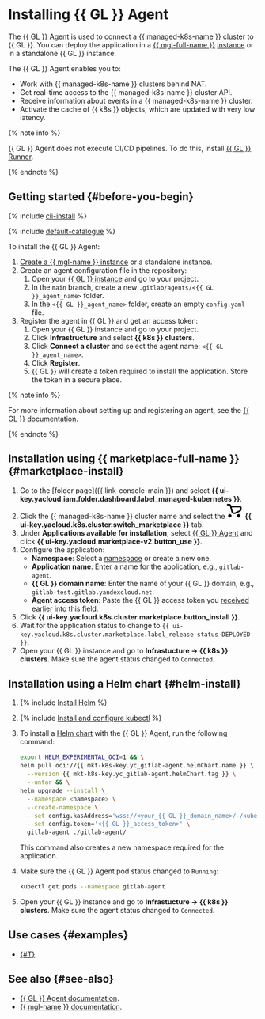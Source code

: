 # Installing {{ GL }} Agent

The [{{ GL }} Agent](/marketplace/products/yc/gitlab-agent) is used to connect a [{{ managed-k8s-name }} cluster](../../concepts/index.md#kubernetes-cluster) to {{ GL }}. You can deploy the application in a [{{ mgl-full-name }}](../../../managed-gitlab/) [instance](../../../managed-gitlab/concepts/index.md#instance) or in a standalone {{ GL }} instance.

The {{ GL }} Agent enables you to:
* Work with {{ managed-k8s-name }} clusters behind NAT.
* Get real-time access to the {{ managed-k8s-name }} cluster API.
* Receive information about events in a {{ managed-k8s-name }} cluster.
* Activate the cache of {{ k8s }} objects, which are updated with very low latency.

{% note info %}

{{ GL }} Agent does not execute CI/CD pipelines. To do this, install [{{ GL }} Runner](/marketplace/products/yc/gitlab-runner).

{% endnote %}

## Getting started {#before-you-begin}

{% include [cli-install](../../../_includes/cli-install.md) %}

{% include [default-catalogue](../../../_includes/default-catalogue.md) %}

To install the {{ GL }} Agent:

1. [Create a {{ mgl-name }} instance](../../../managed-gitlab/operations/instance/instance-create.md) or a standalone instance.
1. Create an agent configuration file in the repository:
   1. Open your [{{ GL }} instance](../../../managed-gitlab/concepts/index.md#instance) and go to your project.
   1. In the `main` branch, create a new `.gitlab/agents/<{{ GL }}_agent_name>` folder.
   1. In the `<{{ GL }}_agent_name>` folder, create an empty `config.yaml` file.
1. Register the agent in {{ GL }} and get an access token:
   1. Open your {{ GL }} instance and go to your project.
   1. Click **Infrastructure** and select **{{ k8s }} clusters**.
   1. Click **Connect a cluster** and select the agent name: `<{{ GL }}_agent_name>`.
   1. Click **Register**.
   1. {{ GL }} will create a token required to install the application. Store the token in a secure place.

{% note info %}

For more information about setting up and registering an agent, see the [{{ GL }} documentation](https://docs.gitlab.com/ee/user/clusters/agent/install/).

{% endnote %}

## Installation using {{ marketplace-full-name }} {#marketplace-install}

1. Go to the [folder page]({{ link-console-main }}) and select **{{ ui-key.yacloud.iam.folder.dashboard.label_managed-kubernetes }}**.
1. Click the {{ managed-k8s-name }} cluster name and select the ![image](../../../_assets/console-icons/shopping-cart.svg) **{{ ui-key.yacloud.k8s.cluster.switch_marketplace }}** tab.
1. Under **Applications available for installation**, select [{{ GL }} Agent](/marketplace/products/yc/gitlab-agent) and click **{{ ui-key.yacloud.marketplace-v2.button_use }}**.
1. Configure the application:
   * **Namespace**: Select a [namespace](../../concepts/index.md#namespace) or create a new one.
   * **Application name**: Enter a name for the application, e.g., `gitlab-agent`.
   * **{{ GL }} domain name**: Enter the name of your {{ GL }} domain, e.g., `gitlab-test.gitlab.yandexcloud.net`.
   * **Agent access token**: Paste the {{ GL }} access token you [received earlier](#before-you-begin) into this field.
1. Click **{{ ui-key.yacloud.k8s.cluster.marketplace.button_install }}**.
1. Wait for the application status to change to `{{ ui-key.yacloud.k8s.cluster.marketplace.label_release-status-DEPLOYED }}`.
1. Open your {{ GL }} instance and go to **Infrastucture → {{ k8s }} clusters**. Make sure the agent status changed to `Connected`.

## Installation using a Helm chart {#helm-install}

1. {% include [Install Helm](../../../_includes/managed-kubernetes/helm-install.md) %}
1. {% include [Install and configure kubectl](../../../_includes/managed-kubernetes/kubectl-install.md) %}
1. To install a [Helm chart](https://helm.sh/docs/topics/charts/) with the {{ GL }} Agent, run the following command:

   ```bash
   export HELM_EXPERIMENTAL_OCI=1 && \
   helm pull oci://{{ mkt-k8s-key.yc_gitlab-agent.helmChart.name }} \
     --version {{ mkt-k8s-key.yc_gitlab-agent.helmChart.tag }} \
     --untar && \
   helm upgrade --install \
     --namespace <namespace> \
     --create-namespace \
     --set config.kasAddress='wss://<your_{{ GL }}_domain_name>/-/kubernetes-agent/' \
     --set config.token='<{{ GL }}_access_token>' \
     gitlab-agent ./gitlab-agent/
   ```

   This command also creates a new namespace required for the application.
1. Make sure the {{ GL }} Agent pod status changed to `Running`:

   ```bash
   kubectl get pods --namespace gitlab-agent
   ```

1. Open your {{ GL }} instance and go to **Infrastucture → {{ k8s }} clusters**. Make sure the agent status changed to `Connected`.

## Use cases {#examples}

* [{#T}](../../tutorials/gitlab-containers.md).

## See also {#see-also}

* [{{ GL }} Agent documentation](https://docs.gitlab.com/ee/user/clusters/agent/).
* [{{ mgl-name }} documentation](../../../managed-gitlab/).